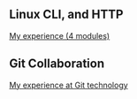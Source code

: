 ## Linux CLI, and HTTP
[My experience (4 modules)](https://github.com/martoff1980/kottans-frontend/tree/main/task_linux_cli)

## Git Collaboration
[My experience at Git technology](https://github.com/martoff1980/kottans-frontend/tree/main/task_git_collaboration)
